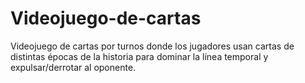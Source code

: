 # Videojuego-de-cartas
Videojuego de cartas por turnos donde los jugadores usan cartas de distintas épocas de la historia para dominar la línea temporal y expulsar/derrotar al oponente.
